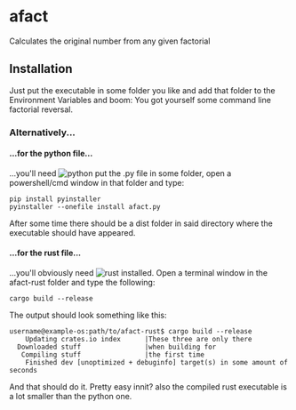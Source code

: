 # afact
Calculates the original number from any given factorial

## Installation
Just put the executable in some folder you like and add that folder to the Environment Variables and boom: You got yourself some command line factorial reversal.

### Alternatively...
#### ...for the python file...
...you'll need ![python](python.org/downloads) put the .py file in some folder, open a powershell/cmd window in that folder and type:
```
pip install pyinstaller
pyinstaller --onefile install afact.py
```
After some time there should be a dist folder in said directory where the executable should have appeared.

#### ...for the rust file...
...you'll obviously need ![rust](https://www.rust-lang.org/tools/install) installed.
Open a terminal window in the afact-rust folder and type the following:
```
cargo build --release
```
The output should look something like this:
```
username@example-os:path/to/afact-rust$ cargo build --release
    Updating crates.io index      |These three are only there 
  Downloaded stuff                |when building for
   Compiling stuff                |the first time
    Finished dev [unoptimized + debuginfo] target(s) in some amount of seconds
```
And that should do it. Pretty easy innit? also the compiled rust executable is a lot smaller than the python one.

